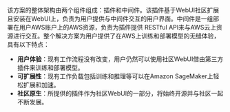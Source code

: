 该方案的整体架构由两个组件组成：插件和中间件。该插件基于WebUI社区扩展且安装在WebUI上，负责为用户提供与中间件交互的用户界面。中间件是一组部署在用户AWS账户上的AWS资源，负责为插件提供 RESTful API来与AWS云上资源进行交互。整个解决方案为用户提供了在AWS上训练和部署模型的无缝体验，具有以下特点：

- **用户体验**：现有工作流程没有改变，用户仍然可以使用社区WebUI借由第三方插件来训练和部署模型。
- **可扩展性**：现有工作负载包括训练和推理等可以在Amazon SageMaker上轻松扩展和加速。
- **社区原生**：所提供的插件作为社区WebUI的一部分，将始终开源并与社区一起不断发展。